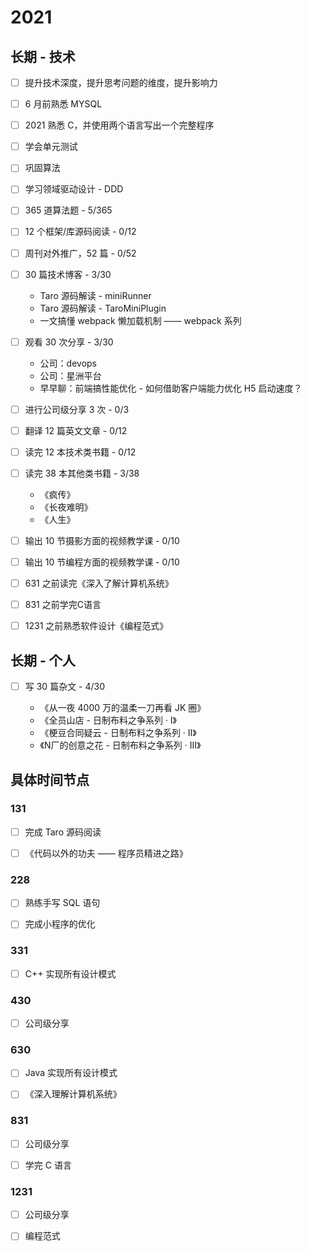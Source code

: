 # 2021

## 长期 - 技术

- [ ] 提升技术深度，提升思考问题的维度，提升影响力

- [ ] 6 月前熟悉 MYSQL

- [ ] 2021 熟悉 C，并使用两个语言写出一个完整程序

- [ ] 学会单元测试

- [ ] 巩固算法

- [ ] 学习领域驱动设计 - DDD

- [ ] 365 道算法题 - 5/365

- [ ] 12 个框架/库源码阅读 - 0/12

- [ ] 周刊对外推广，52 篇 - 0/52

- [ ] 30 篇技术博客 - 3/30

    - Taro 源码解读 - miniRunner
    - Taro 源码解读 - TaroMiniPlugin
    - 一文搞懂 webpack 懒加载机制 —— webpack 系列

- [ ] 观看 30 次分享 - 3/30

    - 公司：devops
    - 公司：星洲平台
    - 早早聊：前端搞性能优化 - 如何借助客户端能力优化 H5 启动速度？

- [ ] 进行公司级分享 3 次 - 0/3

- [ ] 翻译 12 篇英文文章 - 0/12

- [ ] 读完 12 本技术类书籍 - 0/12

- [ ] 读完 38 本其他类书籍 - 3/38
    
    - 《疯传》
    - 《长夜难明》
    - 《人生》

- [ ] 输出 10 节摄影方面的视频教学课 - 0/10

- [ ] 输出 10 节编程方面的视频教学课 - 0/10

- [ ] 631 之前读完《深入了解计算机系统》

- [ ] 831 之前学完C语言

- [ ] 1231 之前熟悉软件设计《编程范式》

## 长期 - 个人

- [ ] 写 30 篇杂文 - 4/30

    - 《从一夜 4000 万的温柔一刀再看 JK 圈》
    - 《全员山店 - 日制布料之争系列 · I》
    - 《梗豆合同疑云 - 日制布料之争系列 · II》
    - 《N厂的创意之花 - 日制布料之争系列 · III》

## 具体时间节点

### 131

- [ ] 完成 Taro 源码阅读

- [ ] 《代码以外的功夫 —— 程序员精进之路》

### 228

- [ ] 熟练手写 SQL 语句

- [ ] 完成小程序的优化

### 331

- [ ] C++ 实现所有设计模式

### 430

- [ ] 公司级分享

### 630

- [ ] Java 实现所有设计模式

- [ ] 《深入理解计算机系统》

### 831

- [ ] 公司级分享

- [ ] 学完 C 语言

### 1231

- [ ] 公司级分享

- [ ] 编程范式